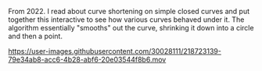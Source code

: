 From 2022. I read about curve shortening on simple closed curves and put together this interactive to see how various curves behaved under it. The algorithm essentially "smooths" out the curve, shrinking it down into a circle and then a point. 

https://user-images.githubusercontent.com/30028111/218723139-79e34ab8-acc6-4b28-abf6-20e03544f8b6.mov
